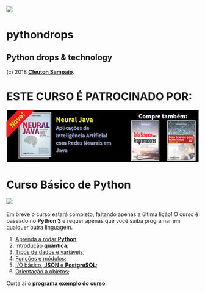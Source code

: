 ![](./python-drops.png)
# pythondrops
## Python drops &amp; technology

(c) 2018 [**Cleuton Sampaio**](https://github.com/cleuton).

# ESTE CURSO É PATROCINADO POR:
[![](../banner_livros2.png)](https://www.lcm.com.br/site/#livros/busca?term=cleuton)

# Curso Básico de Python

![](./python_curso.jpeg)

Em breve o curso estará completo, faltando apenas a última lição! O curso é baseado no **Python 3** e requer apenas que você saiba programar em qualquer outra linguagem. 
1. [Aprenda a rodar **Python**](https://github.com/cleuton/pythondrops/tree/master/curso/licao1);
2. [Introdução **quântica**](https://github.com/cleuton/pythondrops/tree/master/curso/licao2);
3. [Tipos de dados e variáveis](https://github.com/cleuton/pythondrops/tree/master/curso/licao3);
4. [Funções e módulos](https://github.com/cleuton/pythondrops/tree/master/curso/licao4);
5. [I/O básico, **JSON** e **PostgreSQL**](https://github.com/cleuton/pythondrops/tree/master/curso/licao5);
6. [Orientação a objetos](https://github.com/cleuton/pythondrops/tree/master/curso/licao6);

Curta ai o [**programa exemplo do curso**](./maze)
